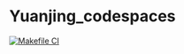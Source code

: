 # Yuanjing_codespaces

[![Makefile CI](https://github.com/nogibjj/Yuanjing_codespaces/actions/workflows/makefile.yml/badge.svg)](https://github.com/nogibjj/Yuanjing_codespaces/actions/workflows/makefile.yml)
